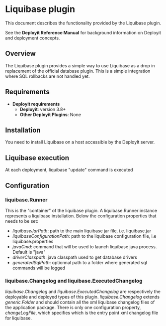 # Liquibase plugin #

This document describes the functionality provided by the Liquibase plugin.

See the **Deployit Reference Manual** for background information on Deployit and deployment concepts.

## Overview

The Liquibase plugin provides a simple way to use Liquibase as a drop in replacement of the official database plugin.
This is a simple integration where SQL rollbacks are not handled yet.

## Requirements

* **Deployit requirements**
	* **Deployit**: version 3.8+
	* **Other Deployit Plugins**: None

## Installation

You need to install Liquibase on a host accessible by the DeployIt server.

## Liquibase execution

At each deployment, liquibase "update" command is executed 

## Configuration

### liquibase.Runner
This is the "container" of the liquibase plugin. A liquibase.Runner instance represents a liquibase installation. Below the configuration properties that needs to be set:
* *liquibaseJarPath*: path to the main liquibase jar file, i.e. liquibase.jar
* *liquibaseConfigurationPath*: path to the liquibase configuration file, i.e liquibase.properties
* *javaCmd*: command that will be used to launch liquibase java process. Default is "java"
* *driverClasspath*: java classpath used to get database drivers
* *generatedSqlPath*: optionnal path to a folder where generated sql commands will be logged

### liquibase.Changelog and liquibase.ExecutedChangelog
*liquibase.Changelog* and *liquibase.ExecutedChangelog* are respectively the deployable and deployed types of this plugin. 
*liquibase.Changelog* extends *generic.Folder* and should contain all the xml liquibase changelog files of the application package.
There is only one configuration property, *changeLogFile*, which specifies which is the entry point xml changelog file for liquibase.
